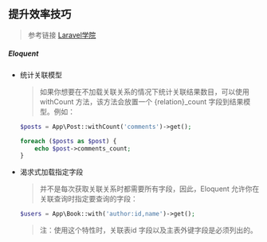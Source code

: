 ## 提升效率技巧

> 参考链接 [Laravel学院](https://laravelacademy.org/post/8203.html)

##### Eloquent

- 统计关联模型

    > 如果你想要在不加载关联关系的情况下统计关联结果数目，可以使用 withCount 方法，该方法会放置一个 {relation}_count 字段到结果模型。例如：

    ```php
    $posts = App\Post::withCount('comments')->get();

    foreach ($posts as $post) {
        echo $post->comments_count;
    }
    ```

- 渴求式加载指定字段

    > 并不是每次获取关联关系时都需要所有字段，因此，Eloquent 允许你在关联查询时指定要查询的字段：

    ```php
    $users = App\Book::with('author:id,name')->get();
    ```
    > 注：使用这个特性时，关联表id 字段以及主表外键字段是必须列出的。

